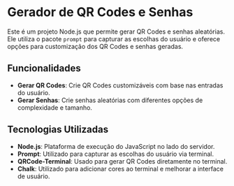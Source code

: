 # Gerador de QR Codes e Senhas

Este é um projeto Node.js que permite gerar QR Codes e senhas aleatórias. Ele utiliza o pacote `prompt` para capturar as escolhas do usuário e oferece opções para customização dos QR Codes e senhas geradas.

## Funcionalidades

- **Gerar QR Codes**: Crie QR Codes customizáveis com base nas entradas do usuário.
- **Gerar Senhas**: Crie senhas aleatórias com diferentes opções de complexidade e tamanho.

## Tecnologias Utilizadas

- **Node.js**: Plataforma de execução do JavaScript no lado do servidor.
- **Prompt**: Utilizado para capturar as escolhas do usuário via terminal.
- **QRCode-Terminal**: Usado para gerar QR Codes diretamente no terminal.
- **Chalk**: Utilizado para adicionar cores ao terminal e melhorar a interface de usuário.